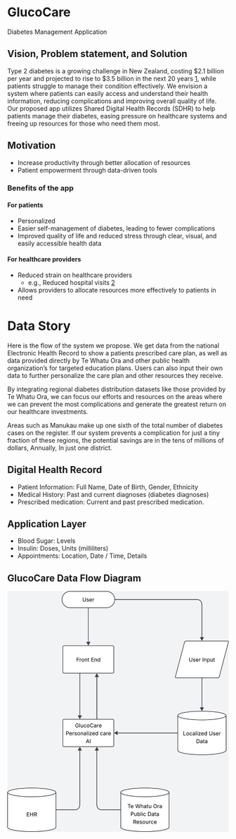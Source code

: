 # GlucoCare
Diabetes Management Application
## Vision, Problem statement, and Solution
Type 2 diabetes is a growing challenge in New Zealand, costing $2.1 billion per year and projected to rise to $3.5 billion in the next 20 years [1], while patients struggle to manage their condition effectively. We envision a system where patients can easily access and understand their health information, reducing complications and improving overall quality of life. Our proposed app utilizes Shared Digital Health Records (SDHR) to help patients manage their diabetes, easing pressure on healthcare systems and freeing up resources for those who need them most.
## Motivation
* Increase productivity through better allocation of resources
* Patient empowerment through data-driven tools
### Benefits of the app
#### For patients
* Personalized
* Easier self-management of diabetes, leading to fewer complications
* Improved quality of life and reduced stress through clear, visual, and easily accessible health data
#### For healthcare providers
* Reduced strain on healthcare providers
    * e.g., Reduced hospital visits [2]
* Allows providers to allocate resources more effectively to patients in need

[1]: https://static1.squarespace.com/static/5a1b161b6957daf4c4f3b326/t/61e8786f1229ac6ea63ec596/1642625139085/PwC+Economic+and+Social+Cost+of+Type+2+Diabetes+-+FINAL+REPORT+Executive+Summary+17.11.2020+-+Secure.pdf 
[2]: https://onlinedegrees.valpo.edu/reducing-healthcare-costs-with-preventative-health-measures/

# Data Story
Here is the flow of the system we propose. We get data from the national Electronic Health Record to show a patients prescribed care plan, as well as data provided directly by Te Whatu Ora and other public health organization’s for targeted education plans.  Users can also input their own data to further personalize the care plan and other resources they receive.

By integrating regional diabetes distribution datasets like those provided by Te Whatu Ora, we can focus our efforts and resources on the areas where we can prevent the most complications and generate the greatest return on our healthcare investments.

Areas such as Manukau make up one sixth of the total number of diabetes cases on the register. If our system prevents a complication for just a tiny fraction of these regions, the potential savings are in the tens of millions of dollars, Annually, In just one district.
## Digital Health Record
* Patient Information: Full Name, Date of Birth, Gender, Ethnicity
* Medical History: Past and current diagnoses (diabetes diagnoses)
* Prescribed medication: Current and past prescribed medication.
## Application Layer 
* Blood Sugar: Levels
* Insulin: Doses, Units (milliliters)
* Appointments: Location, Date / Time, Details
## GlucoCare Data Flow Diagram
![](entity_relationship_diagram.png)
